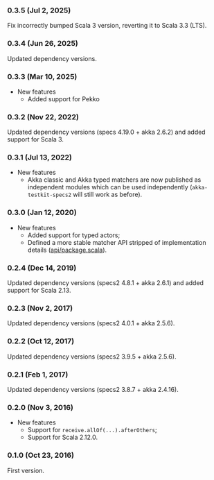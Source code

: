 ### 0.3.5 (Jul 2, 2025)

Fix incorrectly bumped Scala 3 version, reverting it to Scala 3.3 (LTS).

### 0.3.4 (Jun 26, 2025)

Updated dependency versions.

### 0.3.3 (Mar 10, 2025)

- New features
  - Added support for Pekko

### 0.3.2 (Nov 22, 2022)

Updated dependency versions (specs 4.19.0 + akka 2.6.2) and added support for Scala 3.

### 0.3.1 (Jul 13, 2022)

- New features
  - Akka classic and Akka typed matchers are now published as independent modules which can be used independently (`akka-testkit-specs2` will still work as before).

### 0.3.0 (Jan 12, 2020)

- New features
  - Added support for typed actors;
  - Defined a more stable matcher API stripped of implementation details ([api/package.scala](https://github.com/ruippeixotog/akka-testkit-specs2/blob/a238b863e081d3b37b13c711c0680c1b65754127/src/main/scala/net/ruippeixotog/akka/testkit/specs2/api/package.scala)).

### 0.2.4 (Dec 14, 2019)

Updated dependency versions (specs2 4.8.1 + akka 2.6.1) and added support for Scala 2.13.

### 0.2.3 (Nov 2, 2017)

Updated dependency versions (specs2 4.0.1 + akka 2.5.6).

### 0.2.2 (Oct 12, 2017)

Updated dependency versions (specs2 3.9.5 + akka 2.5.6).

### 0.2.1 (Feb 1, 2017)

Updated dependency versions (specs2 3.8.7 + akka 2.4.16).

### 0.2.0 (Nov 3, 2016)

- New features
  - Support for `receive.allOf(...).afterOthers`;
  - Support for Scala 2.12.0.

### 0.1.0 (Oct 23, 2016)

First version.
